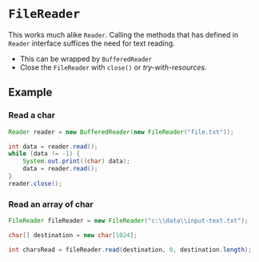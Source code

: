 # `FileReader`

This works much alike `Reader`. Calling the methods that has defined in `Reader` interface suffices the need for text reading.

- This can be wrapped by `BufferedReader`
- Close the `FileReader` with `close()` or *try-with-resources.* 

## Example

### Read a char
```java
Reader reader = new BufferedReader(new FileReader("file.txt"));

int data = reader.read();
while (data != -1) {
    System.out.print((char) data);
    data = reader.read();
}
reader.close();
```

### Read an array of char 

```java
FileReader fileReader = new FileReader("c:\\data\\input-text.txt");

char[] destination = new char[1024];

int charsRead = fileReader.read(destination, 0, destination.length);
```